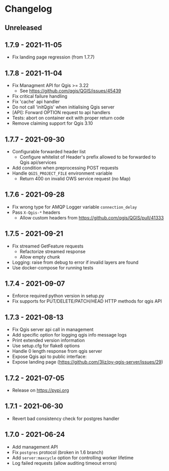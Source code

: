# Changelog

## Unreleased

## 1.7.9 - 2021-11-05

* Fix landing page regression (from 1.7.7)

## 1.7.8 - 2021-11-04

* Fix Managment API for Qgis >= 3.22
    - See https://github.com/qgis/QGIS/issues/45439
* Fix critical failure handling
* Fix 'cache' api handler
* Do not call 'initQgis' when initialising Qgis server
* [API]: Forward OPTION request to api handlers
* Tests: abort on container exit with proper return code
* Remove claiming support for Qgis 3.10

## 1.7.7 - 2021-09-30

* Configurable forwarded header list
    - Configure whitelist of Header's prefix allowed
      to be forwarded to Qgis api/services
* Add condition when preprocessing POST requests
* Handle `QGIS_PROJECT_FILE` environment variable
    - Return 400 on invalid OWS service request (no Map)

## 1.7.6 - 2021-09-28

* Fix wrong type for AMQP Logger variable `connection_delay` 
* Pass `X-Qgis-*` headers 
    - Allow custom headers from https://github.com/qgis/QGIS/pull/41333

## 1.7.5 - 2021-09-21

* Fix streamed GetFeature requests 
    - Refactorize streamed response 
    - Allow empty chunk
* Logging: raise from debug to error if invalid layers are found
* Use docker-compose for running tests

## 1.7.4 - 2021-09-07

* Enforce required python version in setup.py
* Fix supports for PUT/DELETE/PATCH/HEAD HTTP methods for qgis API

## 1.7.3 - 2021-08-13

* Fix Qgis server api call in management
* Add specific option for logging qgis info message logs  
* Print extended version information 
* Use setup.cfg for flake8 options
* Handle 0 length response from qgis server
* Expose Qgis api to public interface:
* Expose landing page (https://github.com/3liz/py-qgis-server/issues/29)

## 1.7.2 - 2021-07-05

* Release on https://pypi.org

## 1.7.1 - 2021-06-30

* Revert bad consistency check for postgres handler

## 1.7.0 - 2021-06-24

* Add management API
* Fix `postgres` protocol (broken in 1.6 branch)
* Add `server:maxcycle` option for controlling worker lifetime
* Log failed requests (allow auditing timeout errors)
